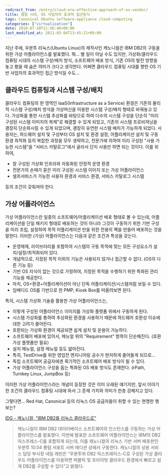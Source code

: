```yaml
---
redirect_from: /entry/cloud-era-effective-approach-of-os-vendor/
title: 클컴 시대, OS 사업자의 효과적 접근방식
tags: Canonical Ubuntu software-appliance cloud-computing
categories: ["virtualization"]
date: 2010-07-28T11:56:48+09:00
last_modified_at: 2011-03-04T13:45:21+09:00
---
```

지난 주에, 우분투 리눅스(Ubuntu Linux)의 제작사인 캐노니컬은 IBM DB2의
구동을 위한 가상 어플라이언스를 발표했다. 뭐... 별 일이 아닐 수도 있지만,
가상화/클라우드 컴퓨팅 시대의 시스템 구성/배치 방식, 소프트웨어 배포 방식,
기존 OS의 발전 방향을 놓고 봤을 때 숨은 의미가 크다고 생각한다. 어쩌면
클라우드 컴퓨팅 시대를 향한 OS 기반 사업자의 효과적인 접근 방식일 수도...

## 클라우드 컴퓨팅과 시스템 구성/배치

클라우드 컴퓨팅의 한 영역인 IaaS(Infrastructure as a Service) 환경은 기존의
물리적 시스템 구성/배치 방식을 가상머신을 이용한 시스템 구성/배치 형태로
바꿔놓고 있다. 가상화를 통한 시스템 추상화를 바탕으로 하여 다수의 시스템
구성을 단순히 "미리 구성된 시스템 이미지의 복제"로 해결할 수 있게 되었고,
기존의 시스템 프로비져닝을 괭장히 단순화시킬 수 있게 되었으며, 괭장히
유연한 시스템 배치가 가능하게 되었다. 사용자는, 하드웨어 설치 및 구성부터
OS 설치 및 환경 설정, 어플리케이션 설치 및 구동 환경 최적화 등의 복잡한
과정을 모두 생략하고, 전문가에 의하여 미리 구성된 "사용 가능한 시스템"을
"서비스 카탈로그"에서 골라서 단지 사용만 하면 되는 것이다. 이를 위하여,

- 잘 구성된 가상화 인프라와 자동화된 안정적 운영 환경
- 전문가의 손때가 묻은 미리 구성된 시스템 이미지 또는 가상 어플라이언스
- 셀프서비스가 가능한 사용자 환경과 서비스 환경, 서비스 카탈로그 시스템

등의 조건이 갖춰져야 한다.

## 가상 어플라이언스

가상 어플라이언스란 일종의 소프트웨어/어플리케이션 배포 형태로 볼 수 있는데,
어플리케이션을 단일 패키지 형태로 배포하는 것이 아니라 그것이 구동하기 위한
기반 구성을 미리 조립, 설정하여 목적 어플리케이션 만을 위한 전용의 팩을
만들어 배포하는 것을 말한다. 이러한 (가상) 어플라이언스는 다음과 같은
조건과 특성을 갖는다.

- 운영체제, 라이브러리를 포함하여 시스템의 구동 목적에 맞는 모든 구성요소가
  설치/설정/최적화되어 있다.
- 개념적으로, 지정된 목적 이외의 기능은 사용되지 않거나 접근할 수 없다.
  (OS의 다른 기능 등)
- 기반 OS 지식이 없는 것으로 가정하여, 지정된 목적을 수행하기 위한 특화된
  관리 기능을 제공한다.
- 마치, OS+환경+어플리케이션이 아닌 단독 어플리케이션/시스템처럼 보일 수 있다.
- 임베디드 OS를 기반으로 한 PMP, Kiosk Box를 떠올려보면 된다.

특히, 시스템 가상화 기술을 활용한 가상 어플라이언스는,

- 이렇게 구성된 어플라이언스 이미지를 가상화 플랫폼 위에서 구동하게 된다.
- 시스템 가상화를 통하여 추상화된 환경을 사용하기 때문에 하드웨어 호환성
  이슈에 대한 고려가 줄어든다.
- 호환되는 가상화 환경이 제공되면 쉽게 설치 및 운용이 가능하다.
- 소프트웨어 배포에 있어서, 메뉴얼 위의 "Requirement" 항목이 단순해진다.
  (호환 가상 플랫폼만 필요)
- 설치 메뉴얼, 설정 메뉴얼 등도 얇아진다.
- 특히, TestDrive를 위한 영업전 엔지니어링 공수가 현저하게 줄어들게 되므로...
- 독립 소프트웨어 공급자에겐 획기적인 소프트웨어 배포 방식이 될 수 있다.
- 가상 어플라이언스 구성을 돕는 특화된 OS 배포 방식도 존재한다.
  (rPath, Turnkey Linux, JumpBox 등)

이러한 가상 어플라이언스라는 개념이 등장한 것은 이미 오래된 얘기지만, 앞서
이야기한 조건의 클라우드 컴퓨팅 시대에 와서 그 존재 가치와 의미가 한층
강해지고 있다.

그렇다면... Red Hat, Canonical 등의 리눅스 OS 공급자들이 취할 수 있는
현명한 행보는?

[IDG - 캐노니컬, “IBM DB2를 리눅스 클라우드로”](http://www.idg.co.kr/newscenter/common/newCommonView.do?newsId=62186)

> 캐노니컬이 IBM DB2 데이터베이스 소프트웨어의 인스턴스를 구동하는 가상
> 어플라이언스를 발표했다. 이번에 발표한 소프트웨어 어플라이언스는 IBM의
> DB2 익스프레스-C를 포함하게 되는데, 이를 캐노니컬의 리눅스 기반 서버
> 배포판인 우분투 10.04 롱텀 서포트 서버 에디션 상에서 구동한다.
> 캐노니컬의 상용 서비스 담당 부사장 네일 레빈은 “우분투와 DB2
> 익스프레이스-C로 구성된 가상 클라우드 어플라이언스를 이용하면 퍼블릭
> 및 프라이빗 클라우드 환경에서 빠르고 쉽게 DB2를 구성할 수 있다”고 밝혔다.

